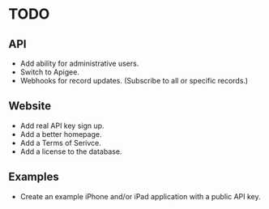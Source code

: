 # TODO

## API

* Add ability for administrative users.
* Switch to Apigee.
* Webhooks for record updates. (Subscribe to all or specific records.)

## Website

* Add real API key sign up.
* Add a better homepage.
* Add a Terms of Serivce.
* Add a license to the database.

## Examples

* Create an example iPhone and/or iPad application with a public API key.
